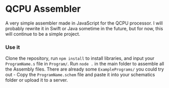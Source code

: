 
# QCPU Assembler

A very simple assembler made in JavaScript for the QCPU processor. I will probably rewrite it in Swift or Java sometime in the future, but for now, this will continue to be a simple project.

### Use it
Clone the repository, run `npm install` to install libraries, and input your `ProgramName.s` file in `Program/`. Run `node .` in the main folder to assemble all the Assembly files.
There are already some `ExamplePrograms/` you could try out - Copy the `ProgramName.schem` file and paste it into your schematics folder or upload it to a server.
